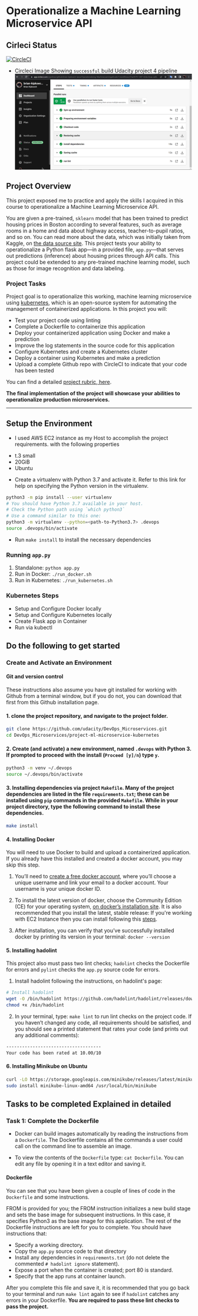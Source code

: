 # Operationalize a Machine Learning Microservice API
## Cirleci Status
[![CircleCI](https://dl.circleci.com/status-badge/img/gh/brian-kipkoech-tanui/Operationalizing-MachineLearningatScale/tree/master.svg?style=svg)](https://dl.circleci.com/status-badge/redirect/gh/brian-kipkoech-tanui/Operationalizing-MachineLearningatScale/tree/master)
* Circleci Image Showing `successful` build Udacity project 4 pipeline
![Circleci](./Screenshots/working-circleci.png)

## Project Overview

This project exposed me to practice and apply the skills I acquired in this course to operationalize a Machine Learning Microservice API. 

You are given a pre-trained, `sklearn` model that has been trained to predict housing prices in Boston according to several features, such as average rooms in a home and data about highway access, teacher-to-pupil ratios, and so on. You can read more about the data, which was initially taken from Kaggle, on [the data source site](https://www.kaggle.com/c/boston-housing). This project tests your ability to operationalize a Python flask app—in a provided file, `app.py`—that serves out predictions (inference) about housing prices through API calls. This project could be extended to any pre-trained machine learning model, such as those for image recognition and data labeling.

### Project Tasks

Project goal is to operationalize this working, machine learning microservice using [kubernetes](https://kubernetes.io/), which is an open-source system for automating the management of containerized applications. In this project you will:
* Test your project code using linting
* Complete a Dockerfile to containerize this application
* Deploy your containerized application using Docker and make a prediction
* Improve the log statements in the source code for this application
* Configure Kubernetes and create a Kubernetes cluster
* Deploy a container using Kubernetes and make a prediction
* Upload a complete Github repo with CircleCI to indicate that your code has been tested

You can find a detailed [project rubric, here](https://review.udacity.com/#!/rubrics/2576/view).

**The final implementation of the project will showcase your abilities to operationalize production microservices.**

---

## Setup the Environment

* I used AWS EC2 instance as my Host to accomplish the project requirements. with the following properties
 - t.3 small
 - 20GiB 
 - Ubuntu 

* Create a virtualenv with Python 3.7 and activate it. Refer to this link for help on specifying the Python version in the virtualenv. 
```bash
python3 -m pip install --user virtualenv
# You should have Python 3.7 available in your host. 
# Check the Python path using `which python3`
# Use a command similar to this one:
python3 -m virtualenv --python=<path-to-Python3.7> .devops
source .devops/bin/activate
```
* Run `make install` to install the necessary dependencies

### Running `app.py`

1. Standalone:  `python app.py`
2. Run in Docker:  `./run_docker.sh`
3. Run in Kubernetes:  `./run_kubernetes.sh`

### Kubernetes Steps

* Setup and Configure Docker locally
* Setup and Configure Kubernetes locally
* Create Flask app in Container
* Run via kubectl

## Do the following to get started

### Create and Activate an Environment

#### Git and version control
These instructions also assume you have git installed for working with Github from a terminal window, but if you do not, you can download that first from this Github installation page.

#### 1. clone the project repository, and navigate to the project folder.

```bash
git clone https://github.com/udacity/DevOps_Microservices.git
cd DevOps_Microservices/project-ml-microservice-kubernetes
```

#### 2. Create (and activate) a new environment, named `.devops` with Python 3. If prompted to proceed with the install (`Proceed [y]/n`) type `y`.

```bash
python3 -m venv ~/.devops
source ~/.devops/bin/activate
```

#### 3. Installing dependencies via project `Makefile`. Many of the project dependencies are listed in the file `requirements.txt`; these can be installed using `pip` commands in the provided `Makefile`. While in your project directory, type the following command to install these dependencies.

```bash
make install
```

#### 4. Installing Docker
You will need to use Docker to build and upload a containerized application. If you already have this installed and created a docker account, you may skip this step.

1. You’ll need to [create a free docker account](https://hub.docker.com/), where you’ll choose a unique username and link your email to a docker account. Your username is your unique docker ID.

2. To install the latest version of docker, choose the Community Edition (CE) for your operating system, [on docker’s installation site](https://docs.docker.com/get-docker/). It is also recommended that you install the latest, stable release:
 If you're working with EC2 Instance then you can install following this [steps](https://www.digitalocean.com/community/tutorials/how-to-install-and-use-docker-on-ubuntu-18-04).
3. After installation, you can verify that you’ve successfully installed docker by printing its version in your terminal: `docker --version`

#### 5. Installing hadolint
This project also must pass two lint checks; `hadolint` checks the Dockerfile for errors and `pylint` checks the `app.py` source code for errors.

1. Install hadolint following the instructions, on hadolint's page:

```bash
# Install hadolint
wget -O /bin/hadolint https://github.com/hadolint/hadolint/releases/download/v1.16.3/hadolint-Linux-x86_64 &&\
chmod +x /bin/hadolint
```
2. In your terminal, type: `make lint` to run lint checks on the project code. If you haven’t changed any code, all requirements should be satisfied, and you should see a printed statement that rates your code (and prints out any additional comments):


```bash
------------------------------------
Your code has been rated at 10.00/10
```

#### 6. Installing Minikube on Ubuntu

```bash
curl -LO https://storage.googleapis.com/minikube/releases/latest/minikube-linux-amd64
sudo install minikube-linux-amd64 /usr/local/bin/minikube
```


## Tasks to be completed Explained in detailed

### Task 1: Complete the Dockerfile
* Docker can build images automatically by reading the instructions from a `Dockerfile`. The Dockerfile contains all the commands a user could call on the command line to assemble an image.     

* To view the contents of the `Dockerfile` type: `cat Dockerfile`. You can edit any file by opening it in a text editor and saving it.

#### Dockerfile
You can see that you have been given a couple of lines of code in the `Dockerfile` and some instructions.

FROM is provided for you; the FROM instruction initializes a new build stage and sets the base image for subsequent instructions. In this case, it specifies Python3 as the base image for this application. The rest of the Dockerfile instructions are left for you to complete. You should have instructions that:

 * Specify a working directory.
 * Copy the `app.py` source code to that directory
 * Install any dependencies in `requirements.txt` (do not delete the commented   `# hadolint ignore` statement).
 * Expose a port when the container is created; port 80 is standard.
 * Specify that the app runs at container launch.

After you complete this file and save it, it is recommended that you go back to your terminal and run `make lint` again to see if `hadolint` catches any errors in your Dockerfile. **You are required to pass these lint checks to pass the project.**

